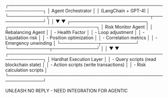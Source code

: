 ┌─────────────────────────────────────────────────────────────┐
│                    Agent Orchestrator                        │
│                    (LangChain + GPT-4)                      │
└────────────┬────────────────────────────────┬───────────────┘
             │                                │
             ▼                                ▼
┌────────────────────────┐      ┌────────────────────────────┐
│   Risk Monitor Agent   │      │  Rebalancing Agent         │
│  - Health Factor       │      │  - Loop adjustment         │
│  - Liquidation risk    │      │  - Position optimization   │
│  - Correlation metrics │      │  - Emergency unwinding     │
└────────────┬───────────┘      └─────────────┬──────────────┘
             │                                 │
             ▼                                 ▼
┌─────────────────────────────────────────────────────────────┐
│              Hardhat Execution Layer                         │
│   - Query scripts (read blockchain state)                   │
│   - Action scripts (write transactions)                     │
│   - Risk calculation scripts                                │
└─────────────────────────────────────────────────────────────┘


UNLEASH NO REPLY - NEED INTEGRATION FOR AGENTIC